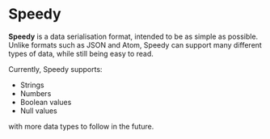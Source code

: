 # Speedy

**Speedy** is a data serialisation format, intended to be as simple as possible. Unlike formats such as JSON and Atom, Speedy can support many different types of data, while still being easy to read.

Currently, Speedy supports:

* Strings
* Numbers
* Boolean values
* Null values

with more data types to follow in the future.
